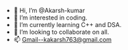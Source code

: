 - 👋 Hi, I’m @Akarsh-kumar
- 👀 I’m interested in coding.
- 🌱 I’m currently learning C++ and DSA.
- 💞️ I’m looking to collaborate on all.
- 📫 Gmail--kakarsh763@gmail.com

<!---
Akarsh-kumar/Akarsh-kumar is a ✨ special ✨ repository because its `README.md` (this file) appears on your GitHub profile.
You can click the Preview link to take a look at your changes.
--->
